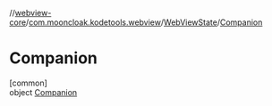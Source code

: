 //[webview-core](../../../../index.md)/[com.mooncloak.kodetools.webview](../../index.md)/[WebViewState](../index.md)/[Companion](index.md)

# Companion

[common]\
object [Companion](index.md)
